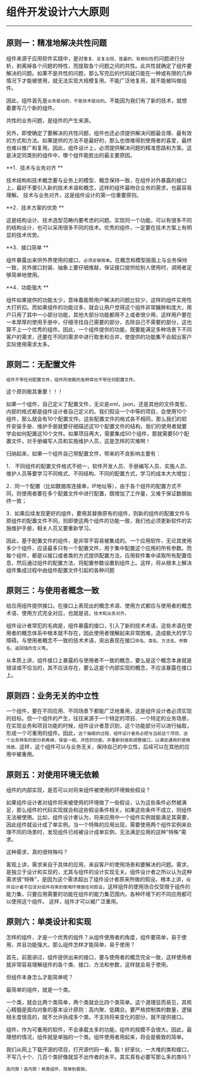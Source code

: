 #  组件开发设计六大原则

----------

<h2 id="cid_0">原则一：精准地解决共性问题</h2>  

组件来源于应用软件实践中，是对<code>重复、反复出现、普遍的、有相似性</code>的问题进行分析，剥离掉各个问题的特性，而提取各个问题之间的共性。此共性就确定了组件要解决的问题。如果不是共性的问题，那么写完后的代码就只能在一种或有限的几种情况下才能被使用，就无法实现大规模复用。不能广泛地复用，就不能被叫做组件。  

因此，组件首先是<code>业务驱动的，不是技术驱动的</code>。不能因为我们有了新的技术，就想着要写几个新的组件。  

共性的业务问题，是组件的产生来源。  

另外，即使确定了要解决的共性问题，组件也还必须提供解决问题最合理、最有效的方式和方法。如果提供的方法不是最好的，那么也很难得到使用者的喜爱，最终也难以推广和复用。因此，组件设计上，必须提供解决问题的精准思路和方案。这是决定同类别的组件中，哪个组件能胜出的最主要原因。  

**1．技术与业务对齐  **

技术结构和技术概念要与业务上的模型、概念保持一致，在组件对外暴露的接口上，最好不要引入新的技术术语和概念，这样的组件最吻合业务的需求，也最容易理解。
技术与业务对齐，这是组件设计的第一位重要原则。  

**2．技术方案的优势 ** 

这是结构设计、技术选型范畴内要考虑的问题。实现同一个功能，可以有很多不同的结构设计，也可以采用很多不同的技术。优秀的组件，一定要在技术方案上有明显的技术优势。  

**3．接口简单   **

组件暴露出来供外界使用的接口，<code>必须足够简单</code>。在概念和模型层面上与业务保持一致，另外接口封装、抽象上要仔细推敲，保证接口提供给别人使用时，调用者足够简单地使用。  

**4．功能强大 ** 

组件如果提供的功能太少，意味着能帮用户解决的问题比较少，这样的组件实用性大打折扣。而如果组件的功能过多，就会让用户觉得这个组件非常臃肿和庞大，用户只用了其中一小部分功能，其他大部分功能都用不上或者很少用，这样用户要在一本厚厚的使用手册中，仔细寻找自己需要的部分，去除自己不需要的部分，这也算不上一个优秀的组件。因此，一个组件提供的功能，既要能满足多种场景下不同客户的需求，还要在不同的需求中进行取舍和合并，使提供的功能集不会超出客户实际使用需求太多。



 <h2 id="cid_1">原则二：无配置文件</h2>  


<code>组件不带任何配置文件，组件所依赖的各种库也不带任何配置文件。</code> 

这个原则极其重要！！！

如果一个组件，自己定义了配置文件，无论是xml，json，还是其他的文件类型，内部的格式都是组件设计者自己定义的。我们假设一个中等的项目，会使用10个组件，那么就会有10个配置文件。这些配置文件的格式各不相同，那么我们的软件安装手册、维护手册就要仔细描述这10个配置文件的结构，我们的使用者就要学会如何配置这10个文件。如果项目再大，需要集成50个组件，那就需要50个配置文件，对手册编写人员和实施维护人员，这是怎样的灾难啊！

归纳起来，如果一个组件自己带配置文件，带来的不良影响主要有：

1． 不同组件的配置文件格式不统一，软件开发人员、手册编写人员、实施人员、维护人员等要学习不同格式、不同结构、不同的配置方式，学习的成本大大增加；

2．同一个配置（比如数据库连接串，IP地址等），由于各个组件的配置方式不同，则使用者要在多个配置文件中进行配置，既增加了工作量，又难于保证数据始终一致；

3．如果后续发现更好的组件，要用其替换原有的组件，则新的组件的配置文件与原组件的配置文件不同，则即使这两个组件的功能一致，我们也必须更新软件的实施维护手册，相关人员又要重新学习。

因此，基于配置文件的组件，是非常不容易被集成的。一个应用软件，无论其使用多少个组件，应该最多只有一个配置文件，用于集中配置这个应用的所有参数。而每个组件，都是以接口或者类的方式提供配置方法，应用软件集中读取所有配置信息，然后通过组件的配置方法，将配置参数设置到组件上。这样，将从根本上解决组件集成过程中由组件配置文件引起的各种问题


<h2 id="cid_2">原则三：与使用者概念一致</h2>   

给应用组件提供接口。在接口上表现出的概念术语、使用方式都应与使用者的概念术语、使用方式完全对应，也就是说，<code>技术和业务对齐。</code>  

组件设计者常犯的毛病是，组件暴露的接口，引入了新的技术术语，这些术语在使用者的概念体系中根本就不存在，因此使用者理解起来非常困难，造成极大的学习障碍。与使用者概念不一致的技术术语，突出表现在接口<code>命名、类名、方法名、参数名、返回值的含义等</code>。  

从本质上讲，组件接口上暴露的与使用者不一致的概念，要么是这个概念本身就是错误或不恰当的，其不应该存在，要么这是个内部实现的概念，不应该暴露在接口上。


<h2 id="cid_3">原则四：业务无关的中立性</h2>   

一个组件，要在不同应用、不同场景下都能广泛地重用，这是组件设计者必须实现的目标。但一个组件的产生，往往来源于一个特定的项目、一个特定的业务场景，在实现业务和项目功能的时候，组件设计者意识到，这个功能部分可以进行抽取，形成一个可重用的组件。因此，<code>这个抽取的过程，组件设计者务必把与当前这个项目、这个业务特有的部分剥离掉，保留一般、共性的功能，并重新封装和调整接口，以满足通用的使用场景。</code>这样，这个组件可以与业务无关，保持自己的中立性，后续可以在其他的应用中被重用。 

<h2 id="cid_4">原则五：对使用环境无依赖</h2>   

组件的内部实现，是否可以对将来组件被使用的环境做些假设？   

如果组件设计者对组件将来被使用的环境做了一些假设，认为这些条件必然被满足，那么组件的代码实现就会和这些假设条件相关。如果这些条件不成立，则组件无法被使用。比如，组件设计者认为，将来应用中一个组件实例就能满足其需要，因此组件就设计成了单实例。当一个特殊的应用出现，需要使用两个组件实例来处理不同的场景时，发现组件已经被设计成单实例，无法满足应用的这种"特殊"需求。  

这种需求，真的很特殊吗？  

客观上讲，需求来自于具体的应用，来自客户的使用场景和要解决的问题。需求，是独立于设计和实现的，尤其与组件的设计实现无关。组件设计者之所以认为这种需求很"特殊"，是因为这个需求超出了组件设计者原来所做的假设。根本上讲，<code>组件设计者不应该对组件将来的使用环境做任何假设</code>，这样组件的使用场合仅受限于组件的能力集，只要应用需要的功能在组件的能力集范围内，各种环境下的不同应用都可以使用这个组件。
这样，组件才可以被广泛重用。


<h2 id="cid_5">原则六：单类设计和实现</h2>   

怎样的组件，才是一个优秀的组件？从组件使用者的角度，组件要简单，易于使用，并且功能强大。那么组件怎样才能简单，易于使用？  

首先，前面讲过，组件提供出来的接口，要与使用者的概念完全一致，这样使用者就非常容易理解组件的各个类、接口、方法和参数，这样就会易于使用。  

但组件本身怎么才能简单呢？  

最简单的组件，就是一个类。  

一个类，就会比两个类简单，两个类就会比四个类简单。这个道理显而易见，其核心精髓是面向对象的基本设计原则：高内聚、低耦合。要严格控制类的数量，逻辑相关度很高的，就不允许拆成多个类。不支持将来变化的部分，就不提供接口。  

组件，作为可重用的软件，不会承载太多的功能，组件的规模不会很大。因此，最理想的情况，组件就是单独的一个类。组件使用者用起来，将会是极致的简单。  

我们从网上下载开源的项目，打开源代码一看，豁！好家伙，一大堆的类和接口，不写几十个、几百个类好像就显不出作者的水平。其实真有必要写那么多的类吗？  

<code>高内聚！高内聚！单类组件，简单到极致。</code>
